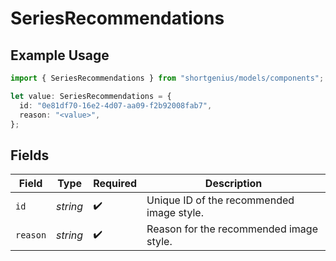 # SeriesRecommendations

## Example Usage

```typescript
import { SeriesRecommendations } from "shortgenius/models/components";

let value: SeriesRecommendations = {
  id: "0e81df70-16e2-4d07-aa09-f2b92008fab7",
  reason: "<value>",
};
```

## Fields

| Field                                     | Type                                      | Required                                  | Description                               |
| ----------------------------------------- | ----------------------------------------- | ----------------------------------------- | ----------------------------------------- |
| `id`                                      | *string*                                  | :heavy_check_mark:                        | Unique ID of the recommended image style. |
| `reason`                                  | *string*                                  | :heavy_check_mark:                        | Reason for the recommended image style.   |